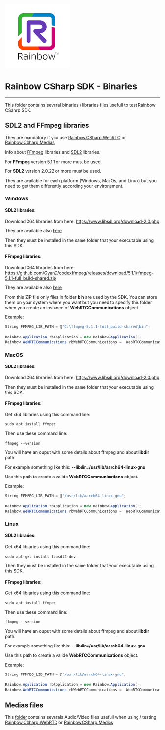 ![Rainbow](../logo_rainbow.png)

 
# Rainbow CSharp SDK - Binaries
---

This folder contains several binaries / libraries files usefull to test Rainbow CSahrp SDK.

## SDL2 and FFmpeg libraries

They are mandatory if you use [Rainbow.CSharp.WebRTC](https://www.nuget.org/packages/Rainbow.CSharp.WebRTC/) or [Rainbow.CSharp.Medias](https://www.nuget.org/packages/Rainbow.CSharp.Medias/)  

Info about [FFmpeg](https://www.ffmpeg.org/) libraries and [SDL2](https://www.libsdl.org) libraries. 

For **FFmpeg** version 5.1.1 or more must be used.

For **SDL2** version 2.0.22 or more must be used.

They are available for each platform (Windows, MacOs, and Linux) but you need to get them differently according your environement.

### Windows

#### SDL2 libraries:

Download X64 libraries from here: https://www.libsdl.org/download-2.0.php

They are available also [here](./Windows/SDL2-2.0.22)

Then they must be installed in the same folder that your executable using this SDK.

#### FFmpeg libraries:

Download X64 libraries from here: https://github.com/GyanD/codexffmpeg/releases/download/5.1.1/ffmpeg-5.1.1-full_build-shared.zip

They are available also [here](./Windows/ffmpeg-5.1.1-full_build-shared)

From this ZIP file only files in folder **bin** are used by the SDK. You can store them on your system where you want but you need to specify this folder when you create an instance of **WebRTCCommunications** object.

Example:
``` csharp
String FFMPEG_LIB_PATH = @"C:\ffmpeg-5.1.1-full_build-shared\bin";

Rainbow.Application rbApplication = new Rainbow.Application();
Rainbow.WebRTCCommunications rbWebRTCCommunications =  WebRTCCommunications.CreateInstance(rbApplication, FFMPEG_LIB_PATH); 
```

### MacOS

#### SDL2 libraries:

Download X64 libraries from here: https://www.libsdl.org/download-2.0.php

Then they must be installed in the same folder that your executable using this SDK.

#### FFmpeg libraries:

Get x64 libraries using this command line:

`sudo apt install ffmpeg`

Then use these command line:

`ffmpeg --version`

You will have an ouput with some details about ffmpeg and about **libdir** path. 

For example something like this: **--libdir=/usr/lib/aarch64-linux-gnu**

Use this path to create a valide **WebRTCCommunications** object.

Example:
``` csharp
String FFMPEG_LIB_PATH = @"/usr/lib/aarch64-linux-gnu";

Rainbow.Application rbApplication = new Rainbow.Application();
Rainbow.WebRTCCommunications rbWebRTCCommunications =  WebRTCCommunications.CreateInstance(rbApplication, FFMPEG_LIB_PATH); 
```

### Linux

#### SDL2 libraries:

Get x64 libraries using this command line:

`sudo apt-get install libsdl2-dev`

Then they must be installed in the same folder that your executable using this SDK.

#### FFmpeg libraries:

Get x64 libraries using this command line:

`sudo apt install ffmpeg`

Then use these command line:

`ffmpeg --version`

You will have an ouput with some details about ffmpeg and about **libdir** path. 

For example something like this: **--libdir=/usr/lib/aarch64-linux-gnu**

Use this path to create a valide **WebRTCCommunications** object.

Example:
``` csharp
String FFMPEG_LIB_PATH = @"/usr/lib/aarch64-linux-gnu";

Rainbow.Application rbApplication = new Rainbow.Application();
Rainbow.WebRTCCommunications rbWebRTCCommunications =  WebRTCCommunications.CreateInstance(rbApplication, FFMPEG_LIB_PATH); 
```

## Medias files

This [folder](./Medias) contains severals Audio/Video files usefull when using / testing [Rainbow.CSharp.WebRTC](https://www.nuget.org/packages/Rainbow.CSharp.WebRTC/) or [Rainbow.CSharp.Medias](https://www.nuget.org/packages/Rainbow.CSharp.Medias/)

